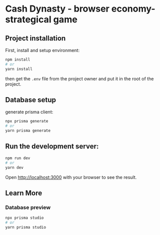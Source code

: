 # Cash Dynasty - browser economy-strategical game

## Project installation

First, install and setup environment:

```bash
npm install
# or
yarn install
```

then get the `.env` file from the project owner and put it in the root of the project.

## Database setup

generate prisma client:

```bash
npx prisma generate
# or
yarn prisma generate
```

## Run the development server:

```bash
npm run dev
# or
yarn dev
```

Open [http://localhost:3000](http://localhost:3000) with your browser to see the result.

## Learn More

### Database preview

```bash
npx prisma studio
# or
yarn prisma studio
```
